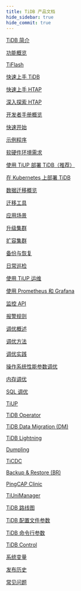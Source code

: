 ```yaml
---
title: TiDB 产品文档
hide_sidebar: true
hide_commit: true
---
```


<LearningPathContainer platform="tidb" title="TiDB" subTitle="TiDB 是 PingCAP 公司自主设计、研发的开源分布式关系型数据库。您可以在这里查看概念介绍、操作指南、应用开发、参考等产品文档。">

<LearningPath label="了解" icon="cloud1">

[TiDB 简介](https://docs.pingcap.com/zh/tidb/v7.2/overview)

[功能概览](https://docs.pingcap.com/zh/tidb/v7.2/basic-features)

[TiFlash](https://docs.pingcap.com/zh/tidb/v7.2/tiflash-overview)

</LearningPath>

<LearningPath label="试用" icon="cloud5">

[快速上手 TiDB](https://docs.pingcap.com/zh/tidb/v7.2/quick-start-with-tidb)

[快速上手 HTAP](https://docs.pingcap.com/zh/tidb/v7.2/quick-start-with-htap)

[深入探索 HTAP](https://docs.pingcap.com/zh/tidb/v7.2/explore-htap)

</LearningPath>

<LearningPath label="开发" icon="doc8">

[开发者手册概览](https://docs.pingcap.com/zh/tidb/v7.2/dev-guide-overview)

[快速开始](https://docs.pingcap.com/zh/tidb/v7.2/dev-guide-build-cluster-in-cloud)

[示例程序](https://docs.pingcap.com/zh/tidb/v7.2/dev-guide-sample-application-spring-boot)

</LearningPath>

<LearningPath label="部署" icon="deploy">

[软硬件环境需求](https://docs.pingcap.com/zh/tidb/v7.2/hardware-and-software-requirements)

[使用 TiUP 部署 TiDB（推荐）](https://docs.pingcap.com/zh/tidb/v7.2/production-deployment-using-tiup)

[在 Kubernetes 上部署 TiDB](https://docs.pingcap.com/zh/tidb-in-kubernetes/stable)

</LearningPath>

<LearningPath label="迁移" icon="cloud3">

[数据迁移概览](https://docs.pingcap.com/zh/tidb/v7.2/migration-overview)

[迁移工具](https://docs.pingcap.com/zh/tidb/v7.2/migration-tools)

[应用场景](https://docs.pingcap.com/zh/tidb/v7.2/migrate-aurora-to-tidb)

</LearningPath>

<LearningPath label="运维" icon="maintain">

[升级集群](https://docs.pingcap.com/zh/tidb/v7.2/upgrade-tidb-using-tiup)

[扩容集群](https://docs.pingcap.com/zh/tidb/v7.2/scale-tidb-using-tiup)

[备份与恢复](https://docs.pingcap.com/zh/tidb/v7.2/backup-and-restore-overview)

[日常巡检](https://docs.pingcap.com/zh/tidb/v7.2/daily-check)

[使用 TiUP 运维](https://docs.pingcap.com/zh/tidb/v7.2/maintain-tidb-using-tiup)

</LearningPath>

<LearningPath label="监控" icon="cloud6">

[使用 Prometheus 和 Grafana](https://docs.pingcap.com/zh/tidb/v7.2/tidb-monitoring-framework)

[监控 API](https://docs.pingcap.com/zh/tidb/v7.2/tidb-monitoring-api)

[报警规则](https://docs.pingcap.com/zh/tidb/v7.2/alert-rules)

</LearningPath>

<LearningPath label="调优" icon="tidb-cloud-tune">

[调优概述](https://docs.pingcap.com/zh/tidb/v7.2/performance-tuning-overview)

[调优方法](https://docs.pingcap.com/zh/tidb/v7.2/performance-tuning-methods)

[调优实践](https://docs.pingcap.com/zh/tidb/v7.2/performance-tuning-practices)

[操作系统性能参数调优](https://docs.pingcap.com/zh/tidb/v7.2/tune-operating-system)

[内存调优](https://docs.pingcap.com/zh/tidb/v7.2/configure-memory-usage)

[SQL 调优](https://docs.pingcap.com/zh/tidb/v7.2/sql-tuning-overview)

</LearningPath>

<LearningPath label="工具" icon="doc7">

[TiUP](https://docs.pingcap.com/zh/tidb/v7.2/tiup-overview)

[TiDB Operator](https://docs.pingcap.com/zh/tidb/v7.2/tidb-operator-overview)

[TiDB Data Migration (DM)](https://docs.pingcap.com/zh/tidb/v7.2/dm-overview)

[TiDB Lightning](https://docs.pingcap.com/zh/tidb/v7.2/tidb-lightning-overview)

[Dumpling](https://docs.pingcap.com/zh/tidb/v7.2/dumpling-overview)

[TiCDC](https://docs.pingcap.com/zh/tidb/v7.2/ticdc-overview)

[Backup & Restore (BR)](https://docs.pingcap.com/zh/tidb/v7.2/backup-and-restore-overview)

[PingCAP Clinic](https://docs.pingcap.com/zh/tidb/v7.2/clinic-introduction)

[TiUniManager](https://docs.pingcap.com/zh/tidb/v7.2/tiunimanager-overview)

</LearningPath>

<LearningPath label="参考" icon="cloud-dev">

[TiDB 路线图](https://docs.pingcap.com/zh/tidb/dev/tidb-roadmap)

[TiDB 配置文件参数](https://docs.pingcap.com/zh/tidb/v7.2/tidb-configuration-file)

[TiDB 命令行参数](https://docs.pingcap.com/zh/tidb/v7.2/command-line-flags-for-tidb-configuration)

[TiDB Control](https://docs.pingcap.com/zh/tidb/v7.2/tidb-control)

[系统变量](https://docs.pingcap.com/zh/tidb/v7.2/system-variables)

[发布历史](https://docs.pingcap.com/zh/tidb/v7.2/release-notes)

[常见问题](https://docs.pingcap.com/zh/tidb/v7.2/faq-overview)

</LearningPath>

</LearningPathContainer>
